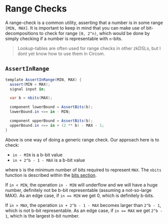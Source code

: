 # Range Checks

A range-check is a common utility, asserting that a number is in some range `[MIN, MAX]`. It is important to keep in mind that you can make use of bit-decompositions to check for range `[0, 2^n)`, which would be done by simply checking if a number is representable with `n`-bits.

> Lookup-tables are often used for range checks in other zkDSLs, but I dont yet know how to use them in Circom.

## `AssertInRange`

```cs
template AssertInRange(MIN, MAX) {
  assert(MIN < MAX);
  signal input in;

  var b = nbits(MAX);

  component lowerBound = AssertBits(b);
  lowerBound.in <== in - MIN;

  component upperBound = AssertBits(b);
  upperBound.in <== in + (2 ** b) - MAX - 1;
}
```

Above is one way of doing a generic range check. Our approach here is to check:

- `in - MIN` is a b-bit value
- `in + 2^b - 1 - MAX` is a b-bit value

where `b` is the minimum number of bits required to represent `MAX`. The `nbits` function is described within the [bits section](../bits/).

If `in < MIN`, the operation `in - MIN` will underflow and we will have a huge number, definitely not be b-bit representable (assuming a not-so-large MAX). As an edge case, if `in == MIN` we get 0, which is definitely b-bits.

If `in > MAX`, the operation `in + 2^b - 1 - MAX` becomes larger than `2^b - 1`, which is not b-bit representable. As an edge case, if `in == MAX` we get `2^b - 1`, which is the largest b-bit number.
